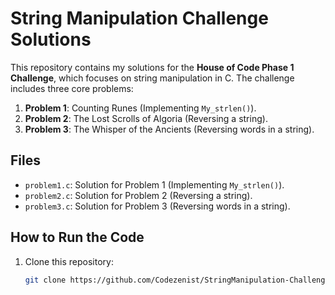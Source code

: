 # String Manipulation Challenge Solutions

This repository contains my solutions for the **House of Code Phase 1 Challenge**, which focuses on string manipulation in C. The challenge includes three core problems:

1. **Problem 1**: Counting Runes (Implementing `My_strlen()`).
2. **Problem 2**: The Lost Scrolls of Algoria (Reversing a string).
3. **Problem 3**: The Whisper of the Ancients (Reversing words in a string).

## Files

- `problem1.c`: Solution for Problem 1 (Implementing `My_strlen()`).
- `problem2.c`: Solution for Problem 2 (Reversing a string).
- `problem3.c`: Solution for Problem 3 (Reversing words in a string).

## How to Run the Code

1. Clone this repository:
   ```bash
   git clone https://github.com/Codezenist/StringManipulation-Challenge.git
